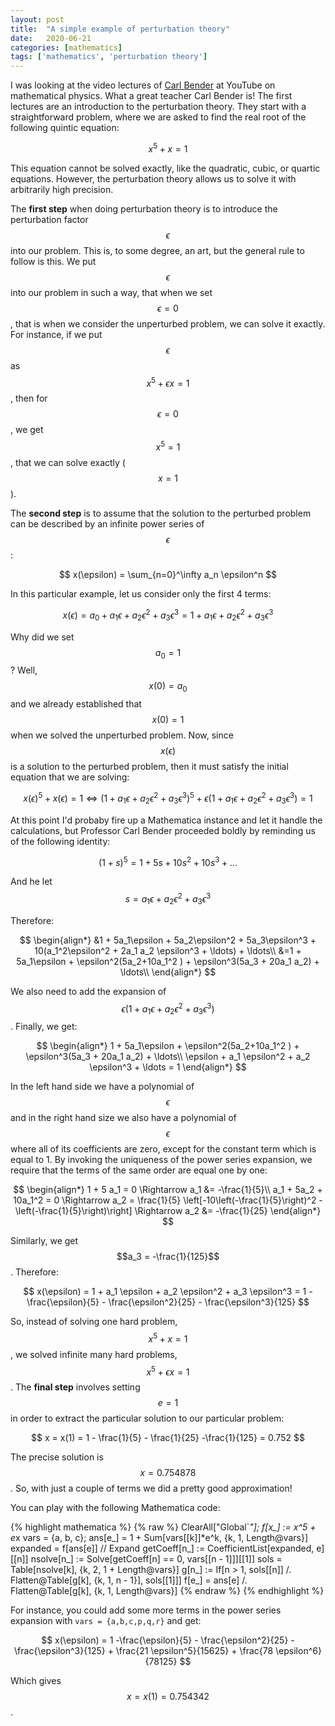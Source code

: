 ```yaml
---
layout: post
title:  "A simple example of perturbation theory"
date:   2020-06-21
categories: [mathematics]
tags: ['mathematics', 'perturbation theory']
---
```


I was looking at the video lectures of [Carl Bender](https://en.wikipedia.org/wiki/Carl_M._Bender) at YouTube on mathematical physics. What a great teacher Carl Bender is! The first lectures are an introduction to the perturbation theory. They start with a straightforward problem, where we are asked to find the real root of the following quintic equation:

$$
x^5 + x = 1
$$

This equation cannot be solved exactly, like the quadratic, cubic, or quartic equations. However, the perturbation theory allows us to solve it with arbitrarily high precision.

The **first step** when doing perturbation theory is to introduce the perturbation factor $$\epsilon$$ into our problem. This is, to some degree, an art, but the general rule to follow is this. We put $$\epsilon$$ into our problem in such a way, that when we set $$\epsilon = 0$$, that is when we consider the unperturbed problem, we can solve it exactly. For instance, if we put $$\epsilon$$ as $$x^5 + \epsilon x = 1$$, then for $$\epsilon = 0$$, we get $$x^5 = 1$$, that we can solve exactly ($$x = 1$$).

The **second step** is to assume that the solution to the perturbed problem can be described by an infinite power series of $$\epsilon$$:

$$
x(\epsilon) = \sum_{n=0}^\infty a_n \epsilon^n
$$

In this particular example, let us consider only the first 4 terms:

$$
x(\epsilon) = a_0 + a_1 \epsilon + a_2 \epsilon^2 + a_3 \epsilon^3 = 1 + a_1 \epsilon + a_2 \epsilon^2 + a_3 \epsilon^3
$$

Why did we set $$a_0 = 1$$? Well, $$x(0) = a_0$$ and we already established that $$x(0) = 1$$ when we solved the unperturbed problem. Now, since $$x(\epsilon)$$ is a solution to the perturbed problem, then it must satisfy the initial equation that we are solving:

$$
x(\epsilon)^5 + x(\epsilon) = 1 \Leftrightarrow
(1+a_1\epsilon + a_2\epsilon^2 + a_3 \epsilon^3)^5 + \epsilon (1+a_1\epsilon+a_2 \epsilon^2 + a_3 \epsilon^3) = 1
$$

At this point I'd probaby fire up a Mathematica instance and let it handle the calculations, but Professor Carl Bender proceeded boldly by reminding us of the following identity:

$$
(1 + s)^5 = 1 + 5s + 10s^2 + 10 s^3 + \ldots
$$

And he let $$s = a_1\epsilon + a_2\epsilon^2 + a_3 \epsilon^3$$

Therefore:

$$
\begin{align*}
&1 + 5a_1\epsilon + 5a_2\epsilon^2 + 5a_3\epsilon^3 + 10(a_1^2\epsilon^2 + 2a_1 a_2 \epsilon^3 + \ldots) + \ldots\\
&=1 + 5a_1\epsilon + \epsilon^2(5a_2+10a_1^2 ) + \epsilon^3(5a_3 + 20a_1 a_2) + \ldots\\
\end{align*}
$$

We also need to add the expansion of $$\epsilon(1+a_1\epsilon + a_2\epsilon^2 + a_3\epsilon^3)$$. Finally, we get:

$$
\begin{align*}
1 + 5a_1\epsilon + \epsilon^2(5a_2+10a_1^2 ) + \epsilon^3(5a_3 + 20a_1 a_2) + \ldots\\
\epsilon + a_1 \epsilon^2 + a_2 \epsilon^3 + \ldots = 1
\end{align*}
$$

In the left hand side we have a polynomial of $$\epsilon$$ and in the right hand size we also have a polynomial of $$\epsilon$$ where all of its coefficients are zero, except for the constant term which is equal to 1. By invoking the uniqueness of the power series expansion, we require that the terms of the same order are equal one by one:

$$
\begin{align*}
1 + 5 a_1 = 0 \Rightarrow a_1 &= -\frac{1}{5}\\
a_1 + 5a_2 + 10a_1^2 = 0 \Rightarrow
a_2 = \frac{1}{5} \left[-10\left(-\frac{1}{5}\right)^2 - \left(-\frac{1}{5}\right)\right] \Rightarrow
a_2 &= -\frac{1}{25}
\end{align*}
$$

Similarly, we get $$a_3 = -\frac{1}{125}$$. Therefore:

$$
x(\epsilon) = 1 + a_1 \epsilon + a_2 \epsilon^2 + a_3 \epsilon^3 =
1 - \frac{\epsilon}{5} - \frac{\epsilon^2}{25} - \frac{\epsilon^3}{125}
$$

So, instead of solving one hard problem, $$x^5 + x = 1$$, we solved infinite many hard problems, $$x^5 + \epsilon x = 1$$. The **final step** involves setting $$e = 1$$ in order to extract the particular solution to our particular problem:

$$
x = x(1) = 1 - \frac{1}{5} - \frac{1}{25} -\frac{1}{125} = 0.752
$$

The precise solution is $$x = 0.754878$$. So, with just a couple of terms we did a pretty good approximation!

You can play with the following Mathematica code:

{% highlight mathematica %}
{% raw %}
ClearAll["Global`*"];
f[x_] := x^5 + e*x
vars = {a, b, c};
ans[e_] = 1 + Sum[vars[[k]]*e^k, {k, 1, Length@vars}]
expanded = f[ans[e]] // Expand
getCoeff[n_] := CoefficientList[expanded, e][[n]]
nsolve[n_] := Solve[getCoeff[n] == 0, vars[[n - 1]]][[1]]
sols = Table[nsolve[k], {k, 2, 1 + Length@vars}]
g[n_] := If[n > 1, sols[[n]] /. Flatten@Table[g[k], {k, 1, n - 1}], sols[[1]]]
f[e_] = ans[e] /. Flatten@Table[g[k], {k, 1, Length@vars}]
{% endraw %}
{% endhighlight %}

For instance, you could add some more terms in the power series expansion with `vars = {a,b,c,p,q,r}` and get:

$$
x(\epsilon) = 1 -\frac{\epsilon}{5} - \frac{\epsilon^2}{25} - \frac{\epsilon^3}{125} + \frac{21 \epsilon^5}{15625} + \frac{78 \epsilon^6}{78125} 
$$

Which gives $$x = x(1) = 0.754342$$.
